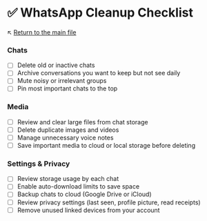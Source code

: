 # ✅ WhatsApp Cleanup Checklist

↖️ [Return to the main file](../README.md)

### Chats
- [ ] Delete old or inactive chats
- [ ] Archive conversations you want to keep but not see daily
- [ ] Mute noisy or irrelevant groups
- [ ] Pin most important chats to the top

### Media
- [ ] Review and clear large files from chat storage
- [ ] Delete duplicate images and videos
- [ ] Manage unnecessary voice notes
- [ ] Save important media to cloud or local storage before deleting

### Settings & Privacy
- [ ] Review storage usage by each chat
- [ ] Enable auto-download limits to save space
- [ ] Backup chats to cloud (Google Drive or iCloud)
- [ ] Review privacy settings (last seen, profile picture, read receipts)
- [ ] Remove unused linked devices from your account